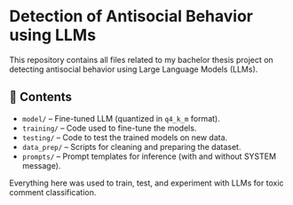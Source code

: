 # Detection of Antisocial Behavior using LLMs

This repository contains all files related to my bachelor thesis project on detecting antisocial behavior using Large Language Models (LLMs).

## 📁 Contents

- `model/` – Fine-tuned LLM (quantized in `q4_k_m` format).
- `training/` – Code used to fine-tune the models.
- `testing/` – Code to test the trained models on new data.
- `data_prep/` – Scripts for cleaning and preparing the dataset.
- `prompts/` – Prompt templates for inference (with and without SYSTEM message).

Everything here was used to train, test, and experiment with LLMs for toxic comment classification.

